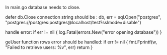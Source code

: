 In main.go database needs to close.

defer db.Close
connection string should be : db, err = sql.Open("postgres", "postgres://postgres:postgres@localhost/test?sslmode=disable")

handle error:
if err != nil {
		log.Fatal(errors.New("error opening database"))
	}

geUser function rows error should be handled:
if err != nil {
            fmt.Fprintf(w, "Failed to retrieve users: %v", err)
            return
        }